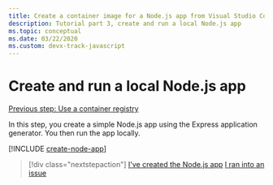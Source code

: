 ```yaml
---
title: Create a container image for a Node.js app from Visual Studio Code
description: Tutorial part 3, create and run a local Node.js app
ms.topic: conceptual
ms.date: 03/22/2020
ms.custom: devx-track-javascript
---
```


# Create and run a local Node.js app

[Previous step: Use a container registry](tutorial-vscode-docker-node-02.md)

In this step, you create a simple Node.js app using the Express application generator. You then run the app locally.

[!INCLUDE [create-node-app](includes/create-node-app.md)]

> [!div class="nextstepaction"]
> [I've created the  Node.js app](tutorial-vscode-docker-node-04.md) [I ran into an issue](https://www.research.net/r/PWZWZ52?tutorial=node-deployment-azureappservice&step=create-app)
